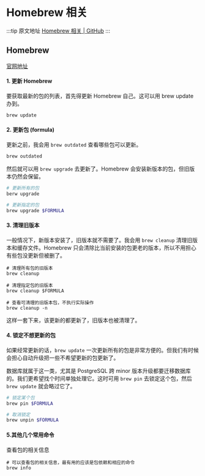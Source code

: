# Homebrew 相关

  :::tip 原文地址
  [Homebrew 相关 | GitHub](https://github.com/tangxve/notes/issues/15)
  :::
  
## Homebrew

[官网地址](https://brew.sh/index_zh-cn)

#### 1. 更新 Homebrew

要获取最新的包的列表，首先得更新 Homebrew 自己。这可以用 brew update 办到。

```sh
brew update
```

#### 2. 更新包 (formula)

更新之前，我会用 ``brew outdated`` 查看哪些包可以更新。

```sh
brew outdated
```

然后就可以用 ``brew upgrade`` 去更新了。Homebrew 会安装新版本的包，但旧版本仍然会保留。

```sh
# 更新所有的包
berw upgrade

# 更新指定的包
brew upgrade $FORMULA    
```

#### 3. 清理旧版本

一般情况下，新版本安装了，旧版本就不需要了。我会用 ``brew cleanup`` 清理旧版本和缓存文件。Homebrew 只会清除比当前安装的包更老的版本，所以不用担心有些包没更新但被删了。

```shell script
# 清理所有包的旧版本
brew cleanup

# 清理指定包的旧版本
brew cleanup $FORMULA

# 查看可清理的旧版本包，不执行实际操作
brew cleanup -n
```

这样一套下来，该更新的都更新了，旧版本也被清理了。

#### 4. 锁定不想更新的包

如果经常更新的话，``brew update`` 一次更新所有的包是非常方便的。但我们有时候会担心自动升级把一些不希望更新的包更新了。

数据库就属于这一类，尤其是 PostgreSQL 跨 minor 版本升级都要迁移数据库的。我们更希望找个时间单独处理它。这时可用 ``brew pin`` 去锁定这个包，然后 ``brew update`` 就会略过它了。

```sh
# 锁定某个包
brew pin $FORMULA

# 取消锁定
brew unpin $FORMULA
```

#### 5.其他几个常用命令

查看包的相关信息

```shell script
# 可以查看包的相关信息，最有用的应该是包依赖和相应的命令
brew info
```


